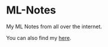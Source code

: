 # ML-Notes
My ML Notes from all over the internet.

You can also find my <a href="https://highonbugs.hashnode.dev/">here</a>.